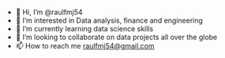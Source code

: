 - 👋 Hi, I’m @raulfmj54
- 👀 I’m interested in Data analysis, finance and engineering
- 🌱 I’m currently learning data science skills
- 💞️ I’m looking to collaborate on data projects all over the globe
- 📫 How to reach me raulfmj54@gmail.com

<!---
raulfmj54/raulfmj54 is a ✨ special ✨ repository because its `README.md` (this file) appears on your GitHub profile.
You can click the Preview link to take a look at your changes.
--->
